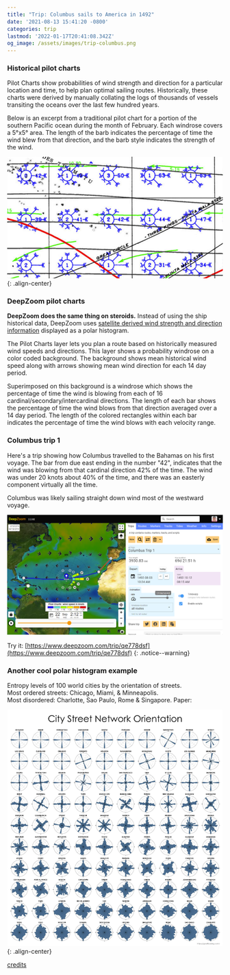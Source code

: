 ```yaml
---
title: "Trip: Columbus sails to America in 1492"
date: '2021-08-13 15:41:20 -0800'
categories: trip
lastmod: '2022-01-17T20:41:08.342Z'
og_image: /assets/images/trip-columbus.png
---
```


### Historical pilot charts
Pilot Charts show probabilities of wind strength and direction for a particular location and time, 
to help plan optimal sailing routes.
Historically, these charts were derived by manually collating the logs of thousands of vessels transiting the oceans over the last few hundred years.

Below is an excerpt from a traditional pilot chart for a portion of the southern Pacific ocean during the month of February.
Each windrose covers a 5°x5° area. The length of the barb indicates the percentage of time the wind blew from that direction,
and the barb  style indicates the strength of the wind.

![](/assets/images/pilot-charts.png){: .align-center}

### DeepZoom pilot charts

**DeepZoom does the same thing on steroids.**  Instead of using the ship historical data, DeepZoom uses [satellite derived 
wind strength and direction information](https://chapman.ceoas.oregonstate.edu/scow/index.html) displayed as a polar histogram.  

The Pilot Charts layer lets you plan a route based on historically measured wind speeds
and directions. This layer shows a probability windrose on a color coded background.
The background shows mean historical wind speed along with arrows showing mean wind
direction for each 14 day period.

Superimposed on this background is a windrose which shows the percentage of time the
wind is blowing from each of 16 cardinal/secondary/intercardinal directions. The length
of each bar shows the percentage of time the wind blows from that direction averaged
over a 14 day period. The length of the colored rectangles within each bar indicates the
percentage of time the wind blows with each velocity range.



### Columbus trip 1

Here's a trip showing how Columbus travelled to the Bahamas on his first voyage.
The bar from due east ending in the number "42", indicates that the wind was blowing from that
cardinal direction 42% of the time.  The wind was under 20 knots about 40% of the time, and there was
an easterly component virtually all the time.

Columbus was likely sailing straight down wind most of the westward voyage.

[![](/assets/images/trip-columbus.png)](https://www.deepzoom.com/trip/qe778dsf)

Try it: [https://www.deepzoom.com/trip/qe778dsf](https://www.deepzoom.com/trip/qe778dsf)
{: .notice--warning}

### Another cool polar histogram example

Entropy levels of 100 world cities by the orientation of streets.   
Most ordered streets: Chicago, Miami, & Minneapolis. <br/>
Most disordered: Charlotte, Sao Paulo, Rome & Singapore. Paper: 

![city street orientation graph](/assets/images/city-rose.jpg){: .align-center}

[credits](https://appliednetsci.springeropen.com/articles/10.1007/s41109-019-0189-1)





